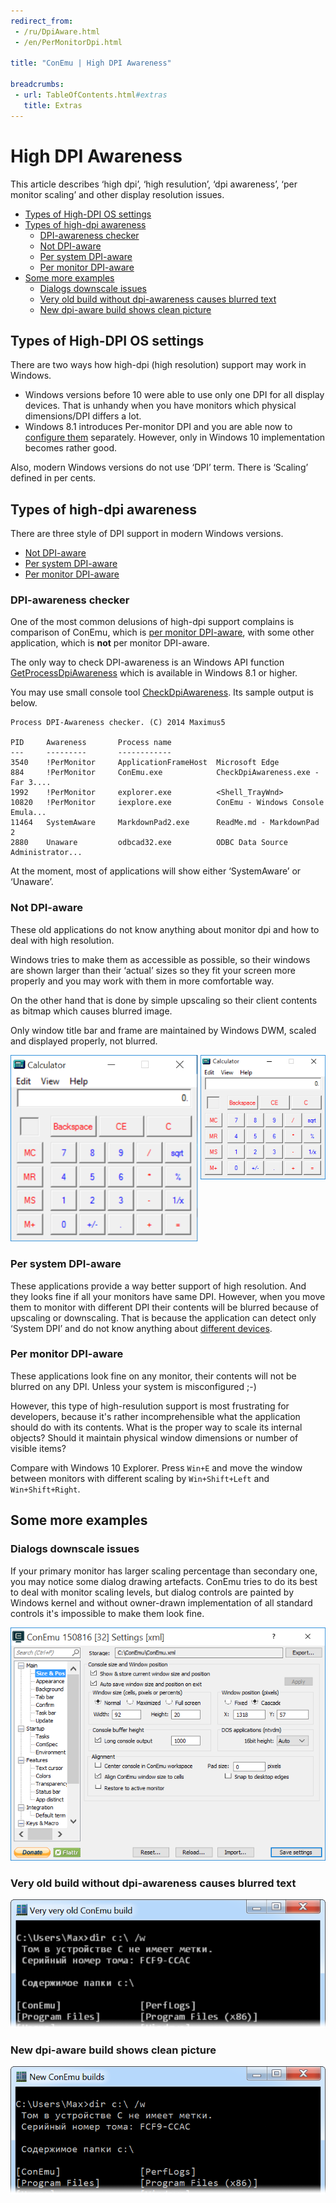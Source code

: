 ```yaml
---
redirect_from:
 - /ru/DpiAware.html
 - /en/PerMonitorDpi.html

title: "ConEmu | High DPI Awareness"

breadcrumbs:
 - url: TableOfContents.html#extras
   title: Extras
---
```


# High DPI Awareness

This article describes ‘high dpi’, ‘high resulution’, ‘dpi awareness’,
‘per monitor scaling’ and other display resolution issues.

* [Types of High-DPI OS settings](#Types_of_High-DPI_OS_settings)
* [Types of high-dpi awareness](#Types_of_high-dpi_awareness)
  * [DPI-awareness checker](#dpi-awareness-checker)
  * [Not DPI-aware](#Non-dpi-aware)
  * [Per system DPI-aware](#system-dpi-aware)
  * [Per monitor DPI-aware](#per-monitor-dpi-aware)
* [Some more examples](#Some-more-examples)
  * [Dialogs downscale issues](#Dialog-downscale-issue)
  * [Very old build without dpi-awareness causes blurred text](#Very_old_build_without_dpi-awareness_causes_blurred_text)
  * [New dpi-aware build shows clean picture](#New_dpi-aware_build_shows_clean_picture)


<h2 id="Types_of_High-DPI_OS_settings"> Types of High-DPI OS settings </h2>

There are two ways how high-dpi (high resolution) support may work in Windows.

* Windows versions before 10 were able to use only one DPI for all display devices.
  That is unhandy when you have monitors which physical dimensions/DPI differs a lot.
* Windows 8.1 introduces Per-monitor DPI and you are able now
  to [configure them](http://superuser.com/a/954582/139371) separately.
  However, only in Windows 10 implementation becomes rather good.

Also, modern Windows versions do not use ‘DPI’ term.
There is ‘Scaling’ defined in per cents.


<h2 id="Types_of_high-dpi_awareness"> Types of high-dpi awareness </h2>

There are three style of DPI support in modern Windows versions.

* [Not DPI-aware](#Non-dpi-aware)
* [Per system DPI-aware](#system-dpi-aware)
* [Per monitor DPI-aware](#per-monitor-aware)

<h3 id="dpi-awareness-checker"> DPI-awareness checker </h3>

One of the most common delusions of high-dpi support complains
is comparison of ConEmu, which is [per monitor DPI-aware](#per-monitor-aware),
with some other application, which is **not** per monitor DPI-aware.

The only way to check DPI-awareness is an Windows API function
[GetProcessDpiAwareness](https://msdn.microsoft.com/en-us/library/windows/desktop/dn302113.aspx)
which is available in Windows 8.1 or higher.

You may use small console tool
[CheckDpiAwareness](https://github.com/Maximus5/CheckDpiAwareness).
Its sample output is below.

~~~
Process DPI-Awareness checker. (C) 2014 Maximus5

PID     Awareness       Process name
---     ---------       ------------
3540    !PerMonitor     ApplicationFrameHost  Microsoft Edge
884     !PerMonitor     ConEmu.exe            CheckDpiAwareness.exe - Far 3....
1992    !PerMonitor     explorer.exe          <Shell_TrayWnd>
10820   !PerMonitor     iexplore.exe          ConEmu - Windows Console Emula...
11464   SystemAware     MarkdownPad2.exe      ReadMe.md - MarkdownPad 2
2880    Unaware         odbcad32.exe          ODBC Data Source Administrator...
~~~

At the moment, most of applications will show either ‘SystemAware’ or ‘Unaware’.


<h3 id="Non-dpi-aware"> Not DPI-aware </h3>

These old applications do not know anything about monitor dpi and how to deal with high resolution.

Windows tries to make them as accessible as possible, so their windows are shown
larger than their ‘actual’ sizes so they fit your screen more properly and
you may work with them in more comfortable way.

On the other hand that is done by simple upscaling so their client contents
as bitmap which causes blurred image.

Only window title bar and frame are maintained by Windows DWM,
scaled and displayed properly, not blurred.

![Very old calc at 150% and 100% scaling](/img/calc-150-100.png)


<h3 id="system-dpi-aware"> Per system DPI-aware </h3>

These applications provide a way better support of high resolution.
And they looks fine if all your monitors have same DPI.
However, when you move them to monitor with different DPI
their contents will be blurred because of upscaling or downscaling.
That is because the application can detect only ‘System DPI’
and do not know anything about [different devices](#per-monitor-aware).


<h3 id="per-monitor-dpi-aware"> Per monitor DPI-aware </h3>

These applications look fine on any monitor,
their contents will not be blurred on any DPI.
Unless your system is misconfigured ;-)

However, this type of high-resulution support is most frustrating
for developers, because it's rather incomprehensible what the
application should do with its contents. What is the proper way
to scale its internal objects? Should it maintain physical window
dimensions or number of visible items?

Compare with Windows 10 Explorer.
Press `Win+E` and move the window between monitors with different scaling
by `Win+Shift+Left` and `Win+Shift+Right`.


<h2 id="Some-more-examples"> Some more examples </h2>

<h3 id="Dialog-downscale-issue"> Dialogs downscale issues </h3>

If your primary monitor has larger scaling percentage
than secondary one, you may notice some dialog drawing artefacts.
ConEmu tries to do its best to deal with monitor scaling levels,
but dialog controls are painted by Windows kernel and without
owner-drawn implementation of all standard controls it's impossible
to make them look fine.

![Dialog downscale issue](/img/dpi-downscaled.png)

<h3 id="Very_old_build_without_dpi-awareness_causes_blurred_text"> Very old build without dpi-awareness causes blurred text </h3>

![Very old ConEmu build without dpi-awareness](/img/dpi-old-150.png)

<h3 id="New_dpi-aware_build_shows_clean_picture"> New dpi-aware build shows clean picture </h3>

![New dpi-aware ConEmu build](/img/dpi-new-150.png)
